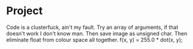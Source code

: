 # Project

Code is a clusterfuck, ain't my fault.
Try an array of arguments, if that doesn't work I don't know man.
Then save image as unsigned char.
Then eliminate float from colour space all together.
f(x, y) = 255.0 * dot(x, y);

